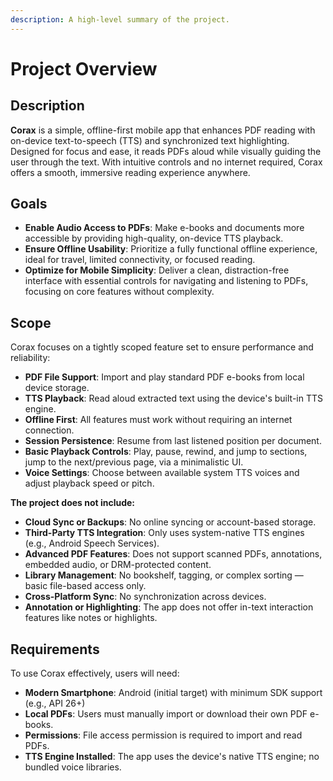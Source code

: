```yaml
---
description: A high-level summary of the project.
---
```


# Project Overview

## Description

**Corax** is a simple, offline-first mobile app that enhances PDF reading with on-device text-to-speech (TTS) and synchronized text highlighting. Designed for focus and ease, it reads PDFs aloud while visually guiding the user through the text. With intuitive controls and no internet required, Corax offers a smooth, immersive reading experience anywhere.

## Goals

* **Enable Audio Access to PDFs**: Make e-books and documents more accessible by providing high-quality, on-device TTS playback.
* **Ensure Offline Usability**: Prioritize a fully functional offline experience, ideal for travel, limited connectivity, or focused reading.
* **Optimize for Mobile Simplicity**: Deliver a clean, distraction-free interface with essential controls for navigating and listening to PDFs, focusing on core features without complexity.

## Scope

Corax focuses on a tightly scoped feature set to ensure performance and reliability:

* **PDF File Support**: Import and play standard PDF e-books from local device storage.
* **TTS Playback**: Read aloud extracted text using the device's built-in TTS engine.
* **Offline First**: All features must work without requiring an internet connection.
* **Session Persistence**: Resume from last listened position per document.
* **Basic Playback Controls**: Play, pause, rewind, and jump to sections, jump to the next/previous page, via a minimalistic UI.
* **Voice Settings**: Choose between available system TTS voices and adjust playback speed or pitch.

**The project does not include:**

* **Cloud Sync or Backups**: No online syncing or account-based storage.
* **Third-Party TTS Integration**: Only uses system-native TTS engines (e.g., Android Speech Services).
* **Advanced PDF Features**: Does not support scanned PDFs, annotations, embedded audio, or DRM-protected content.
* **Library Management**: No bookshelf, tagging, or complex sorting — basic file-based access only.
* **Cross-Platform Sync**: No synchronization across devices.
* **Annotation or Highlighting**: The app does not offer in-text interaction features like notes or highlights.

## Requirements

To use Corax effectively, users will need:

* **Modern Smartphone**: Android (initial target) with minimum SDK support (e.g., API 26+)
* **Local PDFs**: Users must manually import or download their own PDF e-books.
* **Permissions**: File access permission is required to import and read PDFs.
* **TTS Engine Installed**: The app uses the device's native TTS engine; no bundled voice libraries.
